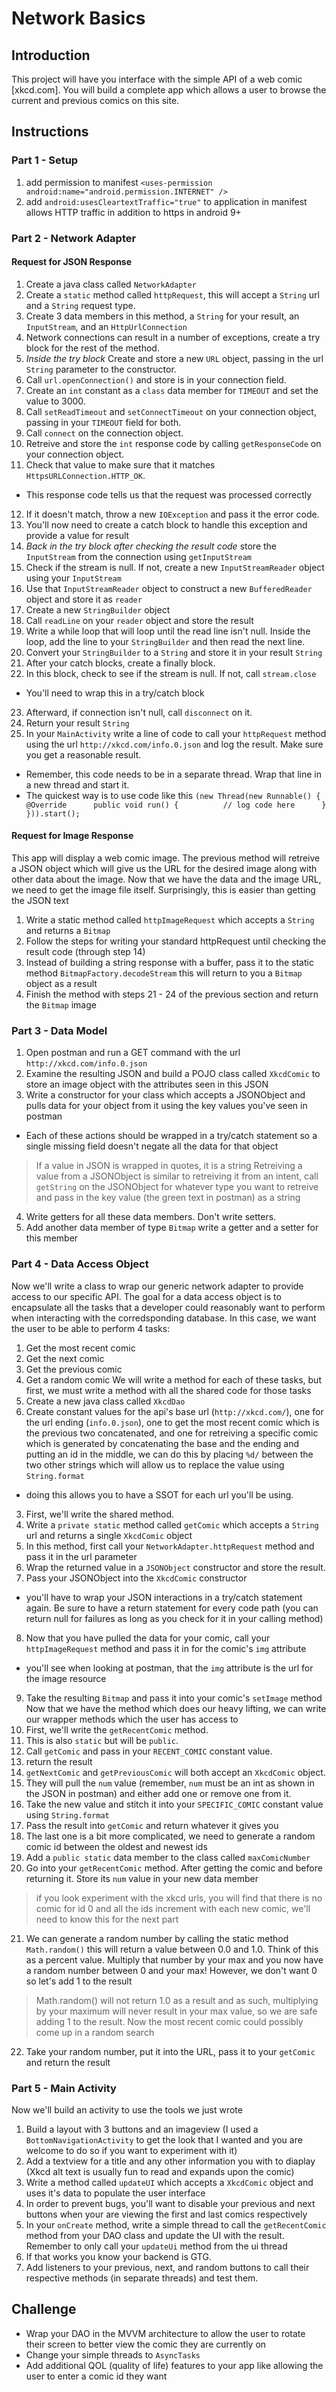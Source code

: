 # Network Basics

## Introduction

This project will have you interface with the simple API of a web comic [xkcd.com]. You will build a complete app which allows a user to browse the current and previous comics on this site.

## Instructions

### Part 1 - Setup

1. add permission to manifest `<uses-permission android:name="android.permission.INTERNET" />`
2. add `android:usesCleartextTraffic="true"` to application in manifest
    allows HTTP traffic in addition to https in android 9+

### Part 2 - Network Adapter
#### Request for JSON Response
1. Create a java class called `NetworkAdapter`
2. Create a `static` method called `httpRequest`, this will accept a `String` url and a `String` request type.
3. Create 3 data members in this method, a `String` for your result, an `InputStream`, and an `HttpUrlConnection`
4. Network connections can result in a number of exceptions, create a try block for the rest of the method.
5. *Inside the try block* Create and store a new `URL` object, passing in the url `String` parameter to the constructor.
6. Call `url.openConnection()` and store is in your connection field.
7. Create an `int` constant as a `class` data member for `TIMEOUT` and set the value to 3000.
8. Call `setReadTimeout` and `setConnectTimeout` on your connection object, passing in your `TIMEOUT` field for both.
9. Call `connect` on the connection object.
10. Retreive and store the `int` response code by calling `getResponseCode` on your connection object.
11. Check that value to make sure that it matches `HttpsURLConnection.HTTP_OK`.
  * This response code tells us that the request was processed correctly
12. If it doesn't match, throw a new `IOException` and pass it the error code.
13. You'll now need to create a catch block to handle this exception and provide a value for result
14. *Back in the try block after checking the result code* store the `InputStream` from the connection using `getInputStream`
15. Check if the stream is null. If not, create a new `InputStreamReader` object using your `InputStream`
16. Use that `InputStreamReader` object to construct a new `BufferedReader` object and store it as `reader`
17. Create a new `StringBuilder` object
18. Call `readLine` on your `reader` object and store the result
19. Write a while loop that will loop until the read line isn't null. Inside the loop, add the line to your `StringBuilder` and then read the next line.
20. Convert your `StringBuilder` to a `String` and store it in your result `String`
21. After your catch blocks, create a finally block.
22. In this block, check to see if the stream is null. If not, call `stream.close` 
  * You'll need to wrap this in a try/catch block
23. Afterward, if connection isn't null, call `disconnect` on it.
24. Return your result `String`
25. In your `MainActivity` write a line of code to call your `httpRequest` method using the url `http://xkcd.com/info.0.json` and log the result. Make sure you get a reasonable result.
  * Remember, this code needs to be in a separate thread. Wrap that line in a new thread and start it.
  * The quickest way is to use code like this
      `(new Thread(new Runnable() {
       ​     @Override
       ​     public void run() {
       ​         // log code here
       ​     }
        })).start();`
#### Request for Image Response
This app will display a web comic image. The previous method will retreive a JSON object which will give us the URL for the desired image along with other data about the image. Now that we have the data and the image URL, we need to get the image file itself. Surprisingly, this is easier than getting the JSON text
1. Write a static method called `httpImageRequest` which accepts a `String` and returns a `Bitmap`
2. Follow the steps for writing your standard httpRequest until checking the result code (through step 14)
3. Instead of building a string response with a buffer, pass it to the static method `BitmapFactory.decodeStream` this will return to you a `Bitmap` object as a result
4. Finish the method with steps 21 - 24 of the previous section and return the `Bitmap` image

### Part 3 - Data Model
1. Open postman and run a GET command with the url `http://xkcd.com/info.0.json`
2. Examine the resulting JSON and build a POJO class called `XkcdComic` to store an image object with the attributes seen in this JSON
3. Write a constructor for your class which accepts a JSONObject and pulls data for your object from it using the key values you've seen in postman
  * Each of these actions should be wrapped in a try/catch statement so a single missing field doesn't negate all the data for that object
> If a value in JSON is wrapped in quotes, it is a string
> Retreiving a value from a JSONObject is similar to retreiving it from an intent, call `getString` on the JSONObject for whatever type you want to retreive and pass in the key value (the green text in postman) as a string

4. Write getters for all these data members. Don't write setters.
5. Add another data member of type `Bitmap` write a getter and a setter for this member

### Part 4 - Data Access Object
Now we'll write a class to wrap our generic network adapter to provide access to our specific API. The goal for a data access object is to encapsulate all the tasks that a developer could reasonably want to perform when interacting with the corredsponding database. In this case, we want the user to be able to perform 4 tasks:
1. Get the most recent comic
2. Get the next comic
3. Get the previous comic
4. Get a random comic
We will write a method for each of these tasks, but first, we must write a method with all the shared code for those tasks
1. Create a new java class called `XkcdDao`
2. Create constant values for the api's base url (`http://xkcd.com/`), one for the url ending (`info.0.json`), one to get the most recent comic which is the previous two concatenated, and one for retreiving a specific comic which is generated by concatenating the base and the ending and putting an id in the middle, we can do this by placing `%d/` between the two other strings which will allow us to replace the value using `String.format`
  * doing this allows you to have a SSOT for each url you'll be using.
3. First, we'll write the shared method.
4. Write a `private static` method called `getComic` which accepts a `String` url and returns a single `XkcdComic` object
5. In this method, first call your `NetworkAdapter.httpRequest` method and pass it in the url parameter
6. Wrap the returned value in a `JSONObject` constructor and store the result.
7. Pass your JSONObject into the `XkcdComic` constructor
  * you'll have to wrap your JSON interactions in a try/catch statement again. Be sure to have a return statement for every code path (you can return null for failures as long as you check for it in your calling method)
8. Now that you have pulled the data for your comic, call your `httpImageRequest` method and pass it in for the comic's `img` attribute
  * you'll see when looking at postman, that the `img` attribute is the url for the image resource
9. Take the resulting `Bitmap` and pass it into your comic's `setImage` method
Now that we have the method which does our heavy lifting, we can write our wrapper methods which the user has access to
10. First, we'll write the `getRecentComic` method.
11. This is also `static` but will be `public`.
12. Call `getComic` and pass in your `RECENT_COMIC` constant value.
13. return the result
14. `getNextComic` and `getPreviousComic` will both accept an `XkcdComic` object.
15. They will pull the `num` value (remember, `num` must be an int as shown in the JSON in postman) and either add one or remove one from it.
16. Take the new value and stitch it into your `SPECIFIC_COMIC` constant value using `String.format`
17. Pass the result into `getComic` and return whatever it gives you
18. The last one is a bit more complicated, we need to generate a random comic id between the oldest and newest ids
19. Add a `public static` data member to the class called `maxComicNumber`
20. Go into your `getRecentComic` method. After getting the comic and before returning it. Store its `num` value in your new data member
  > if you look experiment with the xkcd urls, you will find that there is no comic for id 0 and all the ids increment with each new comic, we'll need to know this for the next part

21. We can generate a random number by calling the static method `Math.random()` this will return a value between 0.0 and 1.0. Think of this as a percent value. Multiply that number by your max and you now have a random number between 0 and your max! However, we don't want 0 so let's add 1 to the result
  > Math.random() will not return 1.0 as a result and as such, multiplying by your maximum will never result in your max value, so we are safe adding 1 to the result. Now the most recent comic could possibly come up in a random search

22. Take your random number, put it into the URL, pass it to your `getComic` and return the result

### Part 5 - Main Activity
Now we'll build an activity to use the tools we just wrote
1. Build a layout with 3 buttons and an imageview (I used a `BottomNavigationActivity` to get the look that I wanted and you are welcome to do so if you want to experiment with it)
2. Add a textview for a title and any other information you with to diaplay (Xkcd alt text is usually fun to read and expands upon the comic)
3. Write a method called `updateUI` which accepts a `XkcdComic` object and uses it's data to populate the user interface
4. In order to prevent bugs, you'll want to disable your previous and next buttons when your are viewing the first and last comics respectively
5. In your `onCreate` method, write a simple thread to call the `getRecentComic` method from your DAO class and update the UI with the result. Remember to only call your `updateUi` method from the ui thread
6. If that works you know your backend is GTG.
7. Add listeners to your previous, next, and random buttons to call their respective methods (in separate threads) and test them.

## Challenge
* Wrap your DAO in the MVVM architecture to allow the user to rotate their screen to better view the comic they are currently on
* Change your simple threads to `AsyncTasks`
* Add additional QOL (quality of life) features to your app like allowing the user to enter a comic id they want
